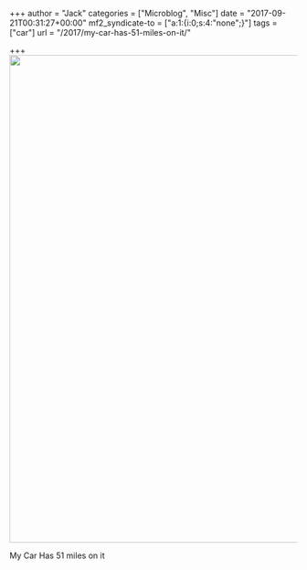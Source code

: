 +++
author = "Jack"
categories = ["Microblog", "Misc"]
date = "2017-09-21T00:31:27+00:00"
mf2_syndicate-to = ["a:1:{i:0;s:4:\"none\";}"]
tags = ["car"]
url = "/2017/my-car-has-51-miles-on-it/"

+++
<img class="alignnone wp-image-184 size-full" src="/img/2017/09/Lexus-gauges.jpg" alt="" width="1280" height="854" srcset="/img/2017/09/Lexus-gauges.jpg 1280w, /img/2017/09/Lexus-gauges-300x200.jpg 300w, /img/2017/09/Lexus-gauges-768x512.jpg 768w, /img/2017/09/Lexus-gauges-1024x683.jpg 1024w, /img/2017/09/Lexus-gauges-700x467.jpg 700w" sizes="(max-width: 1280px) 100vw, 1280px" />

My Car Has 51 miles on it